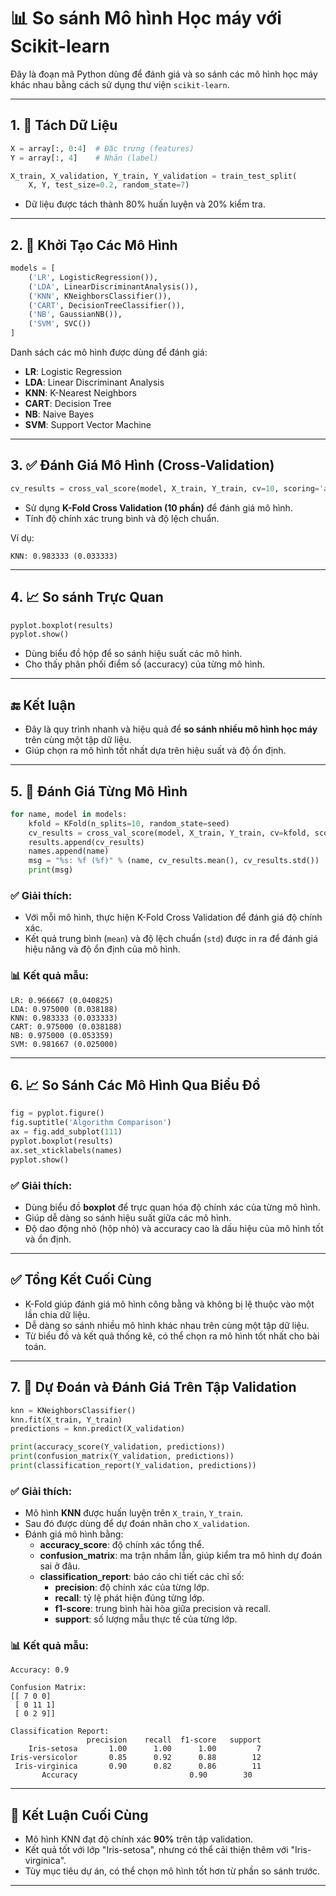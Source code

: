 
# 📊 So sánh Mô hình Học máy với Scikit-learn

Đây là đoạn mã Python dùng để đánh giá và so sánh các mô hình học máy khác nhau bằng cách sử dụng thư viện `scikit-learn`.

---

## 1. 📂 Tách Dữ Liệu
```python
X = array[:, 0:4]  # Đặc trưng (features)
Y = array[:, 4]    # Nhãn (label)

X_train, X_validation, Y_train, Y_validation = train_test_split(
    X, Y, test_size=0.2, random_state=7)
```
- Dữ liệu được tách thành 80% huấn luyện và 20% kiểm tra.

---

## 2. 🤖 Khởi Tạo Các Mô Hình
```python
models = [
    ('LR', LogisticRegression()),
    ('LDA', LinearDiscriminantAnalysis()),
    ('KNN', KNeighborsClassifier()),
    ('CART', DecisionTreeClassifier()),
    ('NB', GaussianNB()),
    ('SVM', SVC())
]
```
Danh sách các mô hình được dùng để đánh giá:
- **LR**: Logistic Regression
- **LDA**: Linear Discriminant Analysis
- **KNN**: K-Nearest Neighbors
- **CART**: Decision Tree
- **NB**: Naive Bayes
- **SVM**: Support Vector Machine

---

## 3. ✅ Đánh Giá Mô Hình (Cross-Validation)
```python
cv_results = cross_val_score(model, X_train, Y_train, cv=10, scoring='accuracy')
```
- Sử dụng **K-Fold Cross Validation (10 phần)** để đánh giá mô hình.
- Tính độ chính xác trung bình và độ lệch chuẩn.

Ví dụ:
```
KNN: 0.983333 (0.033333)
```

---

## 4. 📈 So sánh Trực Quan
```python
pyplot.boxplot(results)
pyplot.show()
```
- Dùng biểu đồ hộp để so sánh hiệu suất các mô hình.
- Cho thấy phân phối điểm số (accuracy) của từng mô hình.

---

## 🔚 Kết luận
- Đây là quy trình nhanh và hiệu quả để **so sánh nhiều mô hình học máy** trên cùng một tập dữ liệu.
- Giúp chọn ra mô hình tốt nhất dựa trên hiệu suất và độ ổn định.


---

## 5. 🧪 Đánh Giá Từng Mô Hình

```python
for name, model in models:
    kfold = KFold(n_splits=10, random_state=seed)
    cv_results = cross_val_score(model, X_train, Y_train, cv=kfold, scoring='accuracy')
    results.append(cv_results)
    names.append(name)
    msg = "%s: %f (%f)" % (name, cv_results.mean(), cv_results.std())
    print(msg)
```

### ✅ Giải thích:
- Với mỗi mô hình, thực hiện K-Fold Cross Validation để đánh giá độ chính xác.
- Kết quả trung bình (`mean`) và độ lệch chuẩn (`std`) được in ra để đánh giá hiệu năng và độ ổn định của mô hình.

### 📊 Kết quả mẫu:
```
LR: 0.966667 (0.040825)
LDA: 0.975000 (0.038188)
KNN: 0.983333 (0.033333)
CART: 0.975000 (0.038188)
NB: 0.975000 (0.053359)
SVM: 0.981667 (0.025000)
```

---

## 6. 📈 So Sánh Các Mô Hình Qua Biểu Đồ

```python
fig = pyplot.figure()
fig.suptitle('Algorithm Comparison')
ax = fig.add_subplot(111)
pyplot.boxplot(results)
ax.set_xticklabels(names)
pyplot.show()
```

### ✅ Giải thích:
- Dùng biểu đồ **boxplot** để trực quan hóa độ chính xác của từng mô hình.
- Giúp dễ dàng so sánh hiệu suất giữa các mô hình.
- Độ dao động nhỏ (hộp nhỏ) và accuracy cao là dấu hiệu của mô hình tốt và ổn định.

---

## ✅ Tổng Kết Cuối Cùng

- K-Fold giúp đánh giá mô hình công bằng và không bị lệ thuộc vào một lần chia dữ liệu.
- Dễ dàng so sánh nhiều mô hình khác nhau trên cùng một tập dữ liệu.
- Từ biểu đồ và kết quả thống kê, có thể chọn ra mô hình tốt nhất cho bài toán.



---

## 7. 🧾 Dự Đoán và Đánh Giá Trên Tập Validation

```python
knn = KNeighborsClassifier()
knn.fit(X_train, Y_train)
predictions = knn.predict(X_validation)

print(accuracy_score(Y_validation, predictions))
print(confusion_matrix(Y_validation, predictions))
print(classification_report(Y_validation, predictions))
```

### ✅ Giải thích:
- Mô hình **KNN** được huấn luyện trên `X_train`, `Y_train`.
- Sau đó được dùng để dự đoán nhãn cho `X_validation`.
- Đánh giá mô hình bằng:
  - **accuracy_score**: độ chính xác tổng thể.
  - **confusion_matrix**: ma trận nhầm lẫn, giúp kiểm tra mô hình dự đoán sai ở đâu.
  - **classification_report**: báo cáo chi tiết các chỉ số:
    - **precision**: độ chính xác của từng lớp.
    - **recall**: tỷ lệ phát hiện đúng từng lớp.
    - **f1-score**: trung bình hài hòa giữa precision và recall.
    - **support**: số lượng mẫu thực tế của từng lớp.

### 📊 Kết quả mẫu:
```
Accuracy: 0.9

Confusion Matrix:
[[ 7 0 0]
 [ 0 11 1]
 [ 0 2 9]]

Classification Report:
                 precision    recall  f1-score   support
    Iris-setosa       1.00      1.00      1.00         7
Iris-versicolor       0.85      0.92      0.88        12
 Iris-virginica       0.90      0.82      0.86        11
       Accuracy                         0.90        30
```

---

## 🎯 Kết Luận Cuối Cùng

- Mô hình KNN đạt độ chính xác **90%** trên tập validation.
- Kết quả tốt với lớp "Iris-setosa", nhưng có thể cải thiện thêm với "Iris-virginica".
- Tùy mục tiêu dự án, có thể chọn mô hình tốt hơn từ phần so sánh trước.

---

